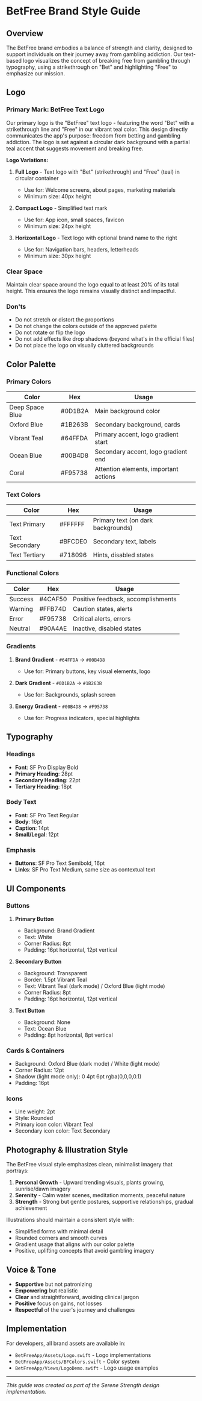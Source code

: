 # BetFree Brand Style Guide

## Overview

The BetFree brand embodies a balance of strength and clarity, designed to support individuals on their journey away from gambling addiction. Our text-based logo visualizes the concept of breaking free from gambling through typography, using a strikethrough on "Bet" and highlighting "Free" to emphasize our mission.

## Logo

### Primary Mark: BetFree Text Logo

Our primary logo is the "BetFree" text logo - featuring the word "Bet" with a strikethrough line and "Free" in our vibrant teal color. This design directly communicates the app's purpose: freedom from betting and gambling addiction. The logo is set against a circular dark background with a partial teal accent that suggests movement and breaking free.

**Logo Variations:**

1. **Full Logo** - Text logo with "Bet" (strikethrough) and "Free" (teal) in circular container
   - Use for: Welcome screens, about pages, marketing materials
   - Minimum size: 40px height

2. **Compact Logo** - Simplified text mark
   - Use for: App icon, small spaces, favicon
   - Minimum size: 24px height

3. **Horizontal Logo** - Text logo with optional brand name to the right
   - Use for: Navigation bars, headers, letterheads
   - Minimum size: 30px height

### Clear Space

Maintain clear space around the logo equal to at least 20% of its total height. This ensures the logo remains visually distinct and impactful.

### Don'ts

- Do not stretch or distort the proportions
- Do not change the colors outside of the approved palette
- Do not rotate or flip the logo
- Do not add effects like drop shadows (beyond what's in the official files)
- Do not place the logo on visually cluttered backgrounds

## Color Palette

### Primary Colors

| Color | Hex | Usage |
|-------|-----|-------|
| Deep Space Blue | #0D1B2A | Main background color |
| Oxford Blue | #1B263B | Secondary background, cards |
| Vibrant Teal | #64FFDA | Primary accent, logo gradient start |
| Ocean Blue | #00B4D8 | Secondary accent, logo gradient end |
| Coral | #F95738 | Attention elements, important actions |

### Text Colors

| Color | Hex | Usage |
|-------|-----|-------|
| Text Primary | #FFFFFF | Primary text (on dark backgrounds) |
| Text Secondary | #BFCDE0 | Secondary text, labels |
| Text Tertiary | #718096 | Hints, disabled states |

### Functional Colors

| Color | Hex | Usage |
|-------|-----|-------|
| Success | #4CAF50 | Positive feedback, accomplishments |
| Warning | #FFB74D | Caution states, alerts |
| Error | #F95738 | Critical alerts, errors |
| Neutral | #90A4AE | Inactive, disabled states |

### Gradients

1. **Brand Gradient** - `#64FFDA` → `#00B4D8`
   - Use for: Primary buttons, key visual elements, logo

2. **Dark Gradient** - `#0D1B2A` → `#1B263B`
   - Use for: Backgrounds, splash screen

3. **Energy Gradient** - `#00B4D8` → `#F95738`
   - Use for: Progress indicators, special highlights

## Typography

### Headings

- **Font**: SF Pro Display Bold
- **Primary Heading**: 28pt
- **Secondary Heading**: 22pt
- **Tertiary Heading**: 18pt

### Body Text

- **Font**: SF Pro Text Regular
- **Body**: 16pt
- **Caption**: 14pt
- **Small/Legal**: 12pt

### Emphasis

- **Buttons**: SF Pro Text Semibold, 16pt
- **Links**: SF Pro Text Medium, same size as contextual text

## UI Components

### Buttons

1. **Primary Button**
   - Background: Brand Gradient
   - Text: White
   - Corner Radius: 8pt
   - Padding: 16pt horizontal, 12pt vertical

2. **Secondary Button**
   - Background: Transparent
   - Border: 1.5pt Vibrant Teal
   - Text: Vibrant Teal (dark mode) / Oxford Blue (light mode)
   - Corner Radius: 8pt
   - Padding: 16pt horizontal, 12pt vertical

3. **Text Button**
   - Background: None
   - Text: Ocean Blue
   - Padding: 8pt horizontal, 8pt vertical

### Cards & Containers

- Background: Oxford Blue (dark mode) / White (light mode)
- Corner Radius: 12pt
- Shadow (light mode only): 0 4pt 6pt rgba(0,0,0,0.1)
- Padding: 16pt

### Icons

- Line weight: 2pt
- Style: Rounded
- Primary icon color: Vibrant Teal
- Secondary icon color: Text Secondary

## Photography & Illustration Style

The BetFree visual style emphasizes clean, minimalist imagery that portrays:

1. **Personal Growth** - Upward trending visuals, plants growing, sunrise/dawn imagery
2. **Serenity** - Calm water scenes, meditation moments, peaceful nature
3. **Strength** - Strong but gentle postures, supportive relationships, gradual achievement

Illustrations should maintain a consistent style with:
- Simplified forms with minimal detail
- Rounded corners and smooth curves
- Gradient usage that aligns with our color palette
- Positive, uplifting concepts that avoid gambling imagery

## Voice & Tone

- **Supportive** but not patronizing
- **Empowering** but realistic
- **Clear** and straightforward, avoiding clinical jargon
- **Positive** focus on gains, not losses
- **Respectful** of the user's journey and challenges

## Implementation

For developers, all brand assets are available in:
- `BetFreeApp/Assets/Logo.swift` - Logo implementations
- `BetFreeApp/Assets/BFColors.swift` - Color system
- `BetFreeApp/Views/LogoDemo.swift` - Logo usage examples

---

*This guide was created as part of the Serene Strength design implementation.* 